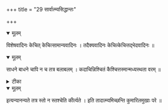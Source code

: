 +++
title = "29 सार्वात्म्यसिद्धान्तः"

+++


<details open><summary>मूलम्</summary>

विशेषवादिनः केचित् केचित्सामान्यवादिनः । तदैक्यवादिनः केचित्केचित्तद्भेदवादिनः ॥
</details>



<details open><summary>मूलम्</summary>

साधने बाधने चापि न च तत्र बलाबलम् । कदाचिन्निश्चितं कैश्चित्तस्मान्मध्यस्थता वरम् ॥
</details>



<details><summary>टीका</summary>

श्लोक.[633]
</details>



<details open><summary>मूलम्</summary>

इत्यन्यानन्यते तत्र स्तो न स्तश्चेति कीर्त्यते । इति तादात्म्यमिच्छन्ति कुमारिलमुखाः परे ॥
</details>

